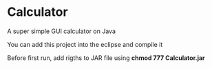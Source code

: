 # Calculator
A super simple GUI calculator on Java

You can add this project into the eclipse and compile it

Before first run, add rigths to JAR file using **chmod 777 Calculator.jar**
